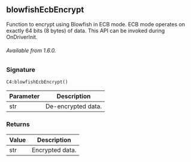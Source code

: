 ## blowfishEcbEncrypt

Function to encrypt using Blowfish in ECB mode. ECB mode operates on exactly 64 bits (8 bytes) of data. This
API can be invoked during OnDriverInit.

###### Available from 1.6.0.


### Signature

`C4:blowfishEcbEncrypt()`


| Parameter | Description |
| --- | --- |
| str | De-encrypted data. |


### Returns

| Value | Description |
| --- | --- |
| str | Encrypted data. |